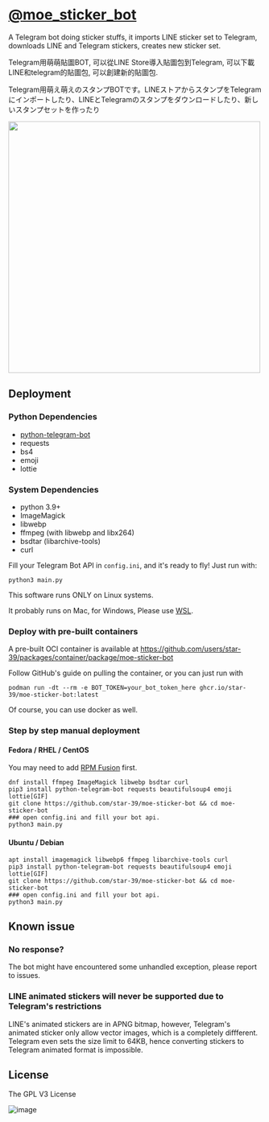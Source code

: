 # [@moe_sticker_bot](https://t.me/moe_sticker_bot)
A Telegram bot doing sticker stuffs, it imports LINE sticker set to Telegram, downloads LINE and Telegram stickers, creates new sticker set. 

Telegram用萌萌貼圖BOT, 可以從LINE Store導入貼圖包到Telegram, 可以下載LINE和telegram的貼圖包, 可以創建新的貼圖包.

Telegram用萌え萌えのスタンプBOTです。LINEストアからスタンプをTelegramにインポートしたり、LINEとTelegramのスタンプをダウンロードしたり、新しいスタンプセットを作ったり

<img src="https://user-images.githubusercontent.com/75669297/119772095-9f14b280-bef9-11eb-8b99-d13847a26ea7.png" width="500">


## Deployment

### Python Dependencies
* [python-telegram-bot](https://github.com/python-telegram-bot/python-telegram-bot)
* requests
* bs4
* emoji
* lottie

### System Dependencies
* python 3.9+
* ImageMagick
* libwebp
* ffmpeg (with libwebp and libx264)
* bsdtar (libarchive-tools)
* curl

Fill your Telegram Bot API in `config.ini`, and it's ready to fly! Just run with:

```
python3 main.py
```

This software runs ONLY on Linux systems.

It probably runs on Mac, for Windows, Please use [WSL](https://docs.microsoft.com/en-us/windows/wsl/install-win10).

### Deploy with pre-built containers
A pre-built OCI container is available at https://github.com/users/star-39/packages/container/package/moe-sticker-bot

Follow GitHub's guide on pulling the container, or you can just run with
```
podman run -dt --rm -e BOT_TOKEN=your_bot_token_here ghcr.io/star-39/moe-sticker-bot:latest
```
Of course, you can use docker as well.

### Step by step manual deployment
#### Fedora / RHEL / CentOS
You may need to add [RPM Fusion](https://rpmfusion.org/Configuration) first.
```
dnf install ffmpeg ImageMagick libwebp bsdtar curl 
pip3 install python-telegram-bot requests beautifulsoup4 emoji lottie[GIF]
git clone https://github.com/star-39/moe-sticker-bot && cd moe-sticker-bot
### open config.ini and fill your bot api.
python3 main.py
```

#### Ubuntu / Debian
```
apt install imagemagick libwebp6 ffmpeg libarchive-tools curl 
pip3 install python-telegram-bot requests beautifulsoup4 emoji lottie[GIF]
git clone https://github.com/star-39/moe-sticker-bot && cd moe-sticker-bot
### open config.ini and fill your bot api.
python3 main.py
```

## Known issue

### No response?
The bot might have encountered some unhandled exception, please report to issues.

### LINE animated stickers will never be supported due to Telegram's restrictions
LINE's animated stickers are in APNG bitmap, however,
Telegram's animated sticker only allow vector images, which is a completely diffferent.
Telegram even sets the size limit to 64KB, hence
converting stickers to Telegram animated format is impossible.

## License
The GPL V3 License

![image](http://www.gnu.org/graphics/gplv3-127x51.png)
